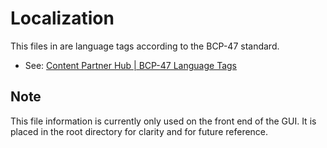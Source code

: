 # Localization

This files in are language tags according to the BCP-47 standard.

- See:
  [Content Partner Hub | BCP-47 Language Tags](https://partnerhub.warnermediagroup.com/metadata/languages)

## Note

This file information is currently only used on the front end of the GUI.
It is placed in the root directory for clarity and for future reference.

